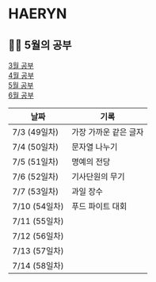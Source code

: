 # HAERYN
<h2>✍🏻 5월의 공부</h2>

[3월 공부](https://github.com/techeer-TIL-group/HAERYN/blob/main/%EA%B8%B0%EB%A1%9D/3%EC%9B%94%20%EA%B8%B0%EB%A1%9D.md) <br/>
[4월 공부](https://github.com/techeer-TIL-group/HAERYN/blob/main/%EA%B8%B0%EB%A1%9D/4%EC%9B%94%20%EA%B8%B0%EB%A1%9D.md) <br/>
[5월 공부](https://github.com/techeer-TIL-group/HAERYN/blob/main/%EA%B8%B0%EB%A1%9D/5%EC%9B%94%20%EA%B8%B0%EB%A1%9D.md) <br/>
[6월 공부](https://github.com/techeer-TIL-group/HAERYN/blob/main/%EA%B8%B0%EB%A1%9D/6%EC%9B%94%20%EA%B8%B0%EB%A1%9D.md) <br/>

| 날짜         | 기록 |
|------------ | -- |
| 7/3 (49일차) | 가장 가까운 같은 글자 |
| 7/4 (50일차) | 문자열 나누기 |
| 7/5 (51일차) | 명예의 전당 |
| 7/6 (52일차) | 기사단원의 무기 |
| 7/7 (53일차) | 과일 장수 |
| 7/10 (54일차) | 푸드 파이트 대회 |
| 7/11 (55일차) |  |
| 7/12 (56일차) |  |
| 7/13 (57일차) |  |
| 7/14 (58일차) | |
